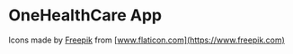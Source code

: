 # OneHealthCare App


Icons made by [Freepik](https://www.freepik.com) from [www.flaticon.com](https://www.freepik.com)
